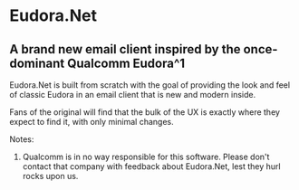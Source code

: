 # Eudora.Net
## A brand new email client inspired by the once-dominant Qualcomm Eudora^1

Eudora.Net is built from scratch with the goal of providing the look and feel of classic Eudora in an email client that is new and modern inside.

Fans of the original will find that the bulk of the UX is exactly where they expect to find it, with only minimal changes.  

Notes:
1. Qualcomm is in no way responsible for this software. Please don't contact that company with feedback about Eudora.Net, lest they hurl rocks upon us.
